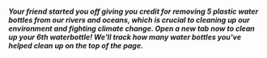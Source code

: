 ##### Your friend started you off giving you credit for removing 5 plastic water bottles from our rivers and oceans, which is crucial to cleaning up our environment and fighting climate change. Open a new tab now to clean up your 6th waterbottle! We'll track how many water bottles you've helped clean up on the top of the page.
